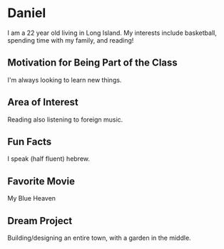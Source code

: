 # Daniel 
I am a 22 year old living in Long Island. My interests include basketball, spending time with my family, and reading!

## Motivation for Being Part of the Class
I'm always looking to learn new things.

## Area of Interest
Reading also listening to foreign music.

## Fun Facts
I speak (half fluent) hebrew.

## Favorite Movie
My Blue Heaven

## Dream Project
Building/designing an entire town, with a garden in the middle.
